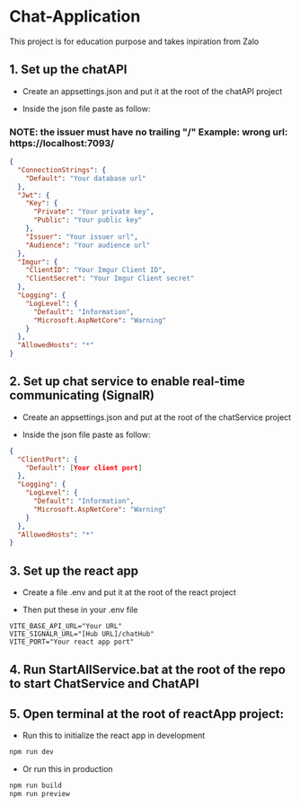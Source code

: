 # Chat-Application

This project is for education purpose and takes inpiration from Zalo

## 1. Set up the chatAPI

- Create an appsettings.json and put it at the root of the chatAPI project

- Inside the json file paste as follow:
### NOTE: the issuer must have no trailing "/" Example: wrong url: https://localhost:7093/
```json
{
  "ConnectionStrings": {
    "Default": "Your database url"
  },
  "Jwt": {
    "Key": {
      "Private": "Your private key",
      "Public": "Your public key"
    },
    "Issuer": "Your issuer url",
    "Audience": "Your audience url"
  },
  "Imgur": {
    "ClientID": "Your Imgur Client ID",
    "ClientSecret": "Your Imgur Client secret"
  },
  "Logging": {
    "LogLevel": {
      "Default": "Information",
      "Microsoft.AspNetCore": "Warning"
    }
  },
  "AllowedHosts": "*"
}
```

## 2. Set up chat service to enable real-time communicating (SignalR)
- Create an appsettings.json and put at the root of the chatService project

- Inside the json file paste as follow:

```json
{
  "ClientPort": {
    "Default": [Your client port]
  },
  "Logging": {
    "LogLevel": {
      "Default": "Information",
      "Microsoft.AspNetCore": "Warning"
    }
  },
  "AllowedHosts": "*"
}
```

## 3. Set up the react app

- Create a file .env and put it at the root of the react project

- Then put these in your .env file

```env
VITE_BASE_API_URL="Your URL"
VITE_SIGNALR_URL="[Hub URL]/chatHub"
VITE_PORT="Your react app port"
```

## 4. Run StartAllService.bat at the root of the repo to start ChatService and ChatAPI
## 5. Open terminal at the root of reactApp project:
- Run this to initialize the react app in development
```bat
npm run dev
```
- Or run this in production
```bat
npm run build
npm run preview
```

